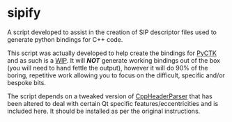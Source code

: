 # sipify
A script developed to assist in the creation of SIP descriptor files used to generate python bindings for C++ code.

This script was actually developed to help create the bindings for [PyCTK](http://github.com/lamondlab/pyctk 'PyCTK') and as such is a [WIP](https://en.wikipedia.org/wiki/Work_in_process 'Work in Progress'). It will ***NOT*** generate working bindings out of the box (you will need to hand fettle the output), however it will do 90% of the boring, repetitive work allowing you to focus on the difficult, specific and/or bespoke bits.

The script depends on a tweaked version of [CppHeaderParser](https://pypi.python.org/pypi/CppHeaderParser/ 'CppHeaderParser') that has been altered to deal with certain Qt specific features/eccentricities and is included here. It should be installed as per the original instructions.
